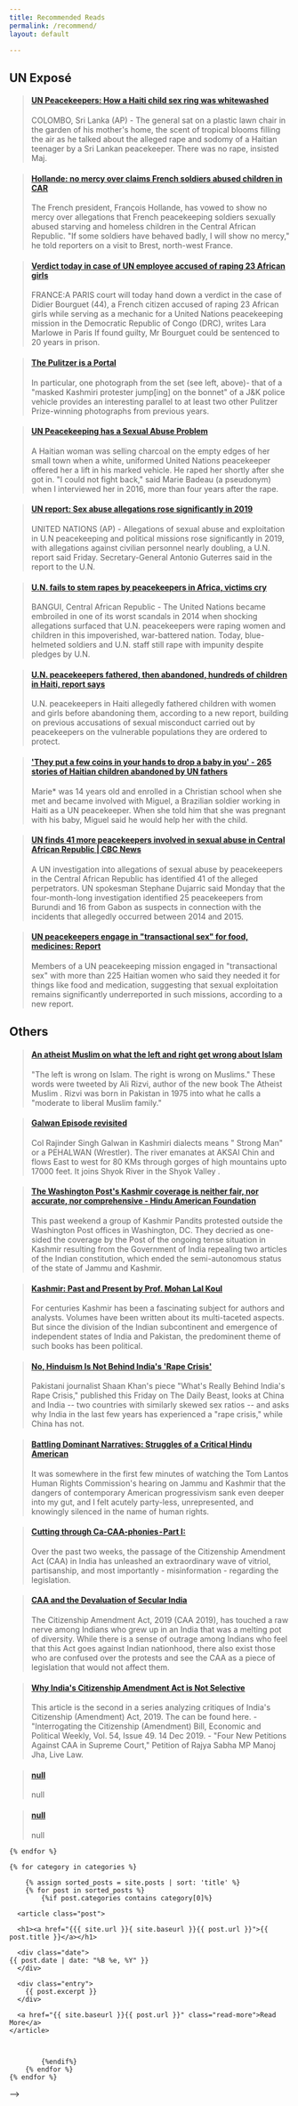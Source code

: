 ```yaml
---
title: Recommended Reads
permalink: /recommend/
layout: default

---
```

<h2>UN Exposé</h2> <!-- Copy This and add your section name-->
<blockquote class="embedly-card"><h4><a href="https://apnews.com/96f9ff66b7b34d9f971edf0e92e2082c/UN-Peacekeepers:-How-a-Haiti-child-sex-ring-was-whitewashed">UN Peacekeepers: How a Haiti child sex ring was whitewashed</a></h4><p>COLOMBO, Sri Lanka (AP) - The general sat on a plastic lawn chair in the garden of his mother's home, the scent of tropical blooms filling the air as he talked about the alleged rape and sodomy of a Haitian teenager by a Sri Lankan peacekeeper. There was no rape, insisted Maj.</p></blockquote>
<script async src="//cdn.embedly.com/widgets/platform.js" charset="UTF-8"></script>
<blockquote class="embedly-card"><h4><a href="https://www.theguardian.com/world/2015/apr/30/hollande-no-mercy-over-allegations-of-child-abuse-in-car-by-french-soldiers">Hollande: no mercy over claims French soldiers abused children in CAR</a></h4><p>The French president, François Hollande, has vowed to show no mercy over allegations that French peacekeeping soldiers sexually abused starving and homeless children in the Central African Republic. "If some soldiers have behaved badly, I will show no mercy," he told reporters on a visit to Brest, north-west France.</p></blockquote>
<script async src="//cdn.embedly.com/widgets/platform.js" charset="UTF-8"></script>
<blockquote class="embedly-card"><h4><a href="https://www.irishtimes.com/news/verdict-today-in-case-of-un-employee-accused-of-raping-23-african-girls-1.937754">Verdict today in case of UN employee accused of raping 23 African girls</a></h4><p>FRANCE:A PARIS court will today hand down a verdict in the case of Didier Bourguet (44), a French citizen accused of raping 23 African girls while serving as a mechanic for a United Nations peacekeeping mission in the Democratic Republic of Congo (DRC), writes Lara Marlowe in Paris If found guilty, Mr Bourguet could be sentenced to 20 years in prison.</p></blockquote>
<script async src="//cdn.embedly.com/widgets/platform.js" charset="UTF-8"></script>

<blockquote class="embedly-card"><h4><a href="https://blog.usejournal.com/the-pulitzer-is-a-portal-b157bc0f6850">The Pulitzer is a Portal</a></h4><p>In particular, one photograph from the set (see left, above)- that of a "masked Kashmiri protester jump[ing] on the bonnet" of a J&K police vehicle provides an interesting parallel to at least two other Pulitzer Prize-winning photographs from previous years.</p></blockquote>
<script async src="//cdn.embedly.com/widgets/platform.js" charset="UTF-8"></script>

<blockquote class="embedly-card"><h4><a href="https://www.hrw.org/news/2020/01/11/un-peacekeeping-has-sexual-abuse-problem">UN Peacekeeping has a Sexual Abuse Problem</a></h4><p>A Haitian woman was selling charcoal on the empty edges of her small town when a white, uniformed United Nations peacekeeper offered her a lift in his marked vehicle. He raped her shortly after she got in. "I could not fight back," said Marie Badeau (a pseudonym) when I interviewed her in 2016, more than four years after the rape.</p></blockquote>
<script async src="//cdn.embedly.com/widgets/platform.js" charset="UTF-8"></script>
<blockquote class="embedly-card"><h4><a href="https://apnews.com/1dddec72ffe308d5c00a7cd653041aa2">UN report: Sex abuse allegations rose significantly in 2019</a></h4><p>UNITED NATIONS (AP) - Allegations of sexual abuse and exploitation in U.N peacekeeping and political missions rose significantly in 2019, with allegations against civilian personnel nearly doubling, a U.N. report said Friday. Secretary-General Antonio Guterres said in the report to the U.N.</p></blockquote>
<script async src="//cdn.embedly.com/widgets/platform.js" charset="UTF-8"></script>
<blockquote class="embedly-card"><h4><a href="https://www.usatoday.com/story/news/world/2018/01/16/u-n-fails-stem-rapes-peacekeepers-africa-victims-cry/1016223001/">U.N. fails to stem rapes by peacekeepers in Africa, victims cry</a></h4><p>BANGUI, Central African Republic - The United Nations became embroiled in one of its worst scandals in 2014 when shocking allegations surfaced that U.N. peacekeepers were raping women and children in this impoverished, war-battered nation. Today, blue-helmeted soldiers and U.N. staff still rape with impunity despite pledges by U.N.</p></blockquote>
<script async src="//cdn.embedly.com/widgets/platform.js" charset="UTF-8"></script>
<blockquote class="embedly-card"><h4><a href="https://www.washingtonpost.com/world/2019/12/18/un-peacekeepers-fathered-then-abandoned-hundreds-children-haiti-report-says/">U.N. peacekeepers fathered, then abandoned, hundreds of children in Haiti, report says</a></h4><p>U.N. peacekeepers in Haiti allegedly fathered children with women and girls before abandoning them, according to a new report, building on previous accusations of sexual misconduct carried out by peacekeepers on the vulnerable populations they are ordered to protect.</p></blockquote>
<script async src="//cdn.embedly.com/widgets/platform.js" charset="UTF-8"></script>
<blockquote class="embedly-card"><h4><a href="https://theconversation.com/they-put-a-few-coins-in-your-hands-to-drop-a-baby-in-you-265-stories-of-haitian-children-abandoned-by-un-fathers-114854">'They put a few coins in your hands to drop a baby in you' - 265 stories of Haitian children abandoned by UN fathers</a></h4><p>Marie* was 14 years old and enrolled in a Christian school when she met and became involved with Miguel, a Brazilian soldier working in Haiti as a UN peacekeeper. When she told him that she was pregnant with his baby, Miguel said he would help her with the child.</p></blockquote>
<script async src="//cdn.embedly.com/widgets/platform.js" charset="UTF-8"></script>

<blockquote class="embedly-card"><h4><a href="https://www.cbc.ca/news/world/un-peacekeepers-sexual-abuse-1.3881872">UN finds 41 more peacekeepers involved in sexual abuse in Central African Republic | CBC News</a></h4><p>A UN investigation into allegations of sexual abuse by peacekeepers in the Central African Republic has identified 41 of the alleged perpetrators. UN spokesman Stephane Dujarric said Monday that the four-month-long investigation identified 25 peacekeepers from Burundi and 16 from Gabon as suspects in connection with the incidents that allegedly occurred between 2014 and 2015.</p></blockquote>
<script async src="//cdn.embedly.com/widgets/platform.js" charset="UTF-8"></script>
<blockquote class="embedly-card"><h4><a href="https://indianexpress.com/article/world/americas/sex-exploitation-by-un-peacekeepers-strongly-underreported-reveals-report/">UN peacekeepers engage in "transactional sex" for food, medicines: Report</a></h4><p>Members of a UN peacekeeping mission engaged in "transactional sex" with more than 225 Haitian women who said they needed it for things like food and medication, suggesting that sexual exploitation remains significantly underreported in such missions, according to a new report.</p></blockquote>
<script async src="//cdn.embedly.com/widgets/platform.js" charset="UTF-8"></script>



<!-- End of UN expose --->


<h2>Others</h2>
<blockquote class="embedly-card"><h4><a href="https://www.vox.com/conversations/2017/7/7/15886862/islam-trump-isis-terrorism-ali-rizvi-religion-sam-harris">An atheist Muslim on what the left and right get wrong about Islam</a></h4><p>"The left is wrong on Islam. The right is wrong on Muslims." These words were tweeted by Ali Rizvi, author of the new book The Atheist Muslim . Rizvi was born in Pakistan in 1975 into what he calls a "moderate to liberal Muslim family."</p></blockquote>
<script async src="//cdn.embedly.com/widgets/platform.js" charset="UTF-8"></script>



<blockquote class="embedly-card"><h4><a href="https://thepunjabpulse.com/galwan-episode-revisited/">Galwan Episode revisited</a></h4><p>Col Rajinder Singh Galwan in Kashmiri dialects means " Strong Man" or a PEHALWAN (Wrestler). The river emanates at AKSAI Chin and flows East to west for 80 KMs through gorges of high mountains upto 17000 feet. It joins Shyok River in the Shyok Valley .</p></blockquote>
<script async src="//cdn.embedly.com/widgets/platform.js" charset="UTF-8"></script>



<blockquote class="embedly-card"><h4><a href="https://www.hinduamerican.org/blog/the-washington-posts-kashmir-coverage-is-neither-fair-nor-accurate-nor-comprehensive/">The Washington Post's Kashmir coverage is neither fair, nor accurate, nor comprehensive - Hindu American Foundation</a></h4><p>This past weekend a group of Kashmir Pandits protested outside the Washington Post offices in Washington, DC. They decried as one-sided the coverage by the Post of the ongoing tense situation in Kashmir resulting from the Government of India repealing two articles of the Indian constitution, which ended the semi-autonomous status of the state of Jammu and Kashmir.</p></blockquote>
<script async src="//cdn.embedly.com/widgets/platform.js" charset="UTF-8"></script>



<blockquote class="embedly-card"><h4><a href="http://ikashmir.net/pastpresent/index.html">Kashmir: Past and Present by Prof. Mohan Lal Koul</a></h4><p>For centuries Kashmir has been a fascinating subject for authors and analysts. Volumes have been written about its multi-taceted aspects. But since the division of the Indian subcontinent and emergence of independent states of India and Pakistan, the predominent theme of such books has been political.</p></blockquote>
<script async src="//cdn.embedly.com/widgets/platform.js" charset="UTF-8"></script>



<blockquote class="embedly-card"><h4><a href="https://www.huffpost.com/entry/no-hinduism-is-not-behind-indias-rape-crisis_b_9554926?guccounter=1">No, Hinduism Is Not Behind India's 'Rape Crisis'</a></h4><p>Pakistani journalist Shaan Khan's piece "What's Really Behind India's Rape Crisis," published this Friday on The Daily Beast, looks at China and India -- two countries with similarly skewed sex ratios -- and asks why India in the last few years has experienced a "rape crisis," while China has not.</p></blockquote>
<script async src="//cdn.embedly.com/widgets/platform.js" charset="UTF-8"></script>



<blockquote class="embedly-card"><h4><a href="https://medium.com/@induv/battling-dominant-narratives-struggles-of-a-critical-hindu-american-d3729ab75618">Battling Dominant Narratives: Struggles of a Critical Hindu American</a></h4><p>It was somewhere in the first few minutes of watching the Tom Lantos Human Rights Commission's hearing on Jammu and Kashmir that the dangers of contemporary American progressivism sank even deeper into my gut, and I felt acutely party-less, unrepresented, and knowingly silenced in the name of human rights.</p></blockquote>
<script async src="//cdn.embedly.com/widgets/platform.js" charset="UTF-8"></script>



<blockquote class="embedly-card"><h4><a href="https://medium.com/@parihar.parth/cutting-through-ca-caa-phonies-part-i-e8aaf06bd059">Cutting through Ca-CAA-phonies - Part I:</a></h4><p>Over the past two weeks, the passage of the Citizenship Amendment Act (CAA) in India has unleashed an extraordinary wave of vitriol, partisanship, and most importantly - misinformation - regarding the legislation.</p></blockquote>
<script async src="//cdn.embedly.com/widgets/platform.js" charset="UTF-8"></script>



<blockquote class="embedly-card"><h4><a href="https://www.thehinducentre.com/the-arena/current-issues/article30789891.ece">CAA and the Devaluation of Secular India</a></h4><p>The Citizenship Amendment Act, 2019 (CAA 2019), has touched a raw nerve among Indians who grew up in an India that was a melting pot of diversity. While there is a sense of outrage among Indians who feel that this Act goes against Indian nationhood, there also exist those who are confused over the protests and see the CAA as a piece of legislation that would not affect them.</p></blockquote>
<script async src="//cdn.embedly.com/widgets/platform.js" charset="UTF-8"></script>



<blockquote class="embedly-card"><h4><a href="https://medium.com/@parihar.parth/why-indias-citizenship-amendment-act-is-not-selective-b8c925fb9d99">Why India's Citizenship Amendment Act is Not Selective</a></h4><p>This article is the second in a series analyzing critiques of India's Citizenship (Amendment) Act, 2019. The can be found here. - "Interrogating the Citizenship (Amendment) Bill, Economic and Political Weekly, Vol. 54, Issue 49. 14 Dec 2019. - "Four New Petitions Against CAA in Supreme Court," Petition of Rajya Sabha MP Manoj Jha, Live Law.</p></blockquote>
<script async src="//cdn.embedly.com/widgets/platform.js" charset="UTF-8"></script>



<blockquote class="embedly-card"><h4><a href="https://www.prsindia.org/sites/default/files/bill_files/Joint%20committee%20report%20on%20citizenship%20%28A%29%20bill.pdf">null</a></h4><p>null</p></blockquote>
<script async src="//cdn.embedly.com/widgets/platform.js" charset="UTF-8"></script>



<blockquote class="embedly-card"><h4><a href="http://164.100.47.4/BillsTexts/LSBillTexts/asintroduced/370_2019_LS_Eng.pdf">null</a></h4><p>null</p></blockquote>
<script async src="//cdn.embedly.com/widgets/platform.js" charset="UTF-8"></script>









<!-- <div>
    {% assign categories = site.categories | sort %}
    {% for category in categories %}
<!--         <span class="site-tag">
            <a href="#{{ category | first | slugify }}">
                    {{ category[0] | replace:'-', ' ' }} ({{ category | last | size }})
            </a>
        </span> -->
    {% endfor %}
</div>
<div id="index">
   
    {% for category in categories %}
<!--         <a name="{{ category[0] }}"></a>
        <h2>{{ category[0] | replace:'-', ' ' }} ({{ category | last | size }})</h2> -->
        {% assign sorted_posts = site.posts | sort: 'title' %}
        {% for post in sorted_posts %}
            {%if post.categories contains category[0]%}
    
      <article class="post">

      <h1><a href="{{{ site.url }}{ site.baseurl }}{{ post.url }}">{{ post.title }}</a></h1>

      <div class="date">
    {{ post.date | date: "%B %e, %Y" }}
      </div>

      <div class="entry">
        {{ post.excerpt }}
      </div>

      <a href="{{ site.baseurl }}{{ post.url }}" class="read-more">Read More</a>
    </article>
             
                
         
            {%endif%}
        {% endfor %}
    {% endfor %}
</div> -->
